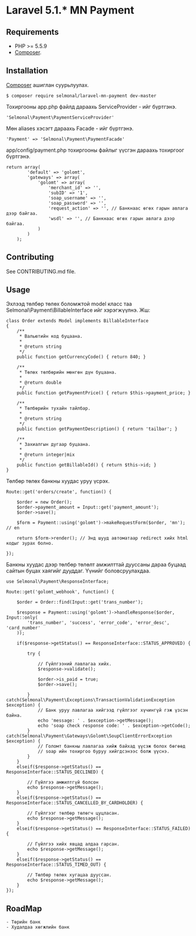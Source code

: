 Laravel 5.1.* MN Payment
===============

Requirements
------------

- PHP >= 5.5.9
- [Composer](http://getcomposer.org/).

Installation
---------------

[Composer](http://getcomposer.org/) ашиглан суурьлуулах.

    $ composer require selmonal/laravel-mn-payment dev-master

Тохиргооны app.php файлд дараахь ServiceProvider - ийг бүртгэнэ.

    'Selmonal\Payment\PaymentServiceProvider'

Мөн aliases хэсэгт дараахь Facade - ийг бүртгэнэ.

    'Payment' => 'Selmonal\Payment\PaymentFacade'

app/config/payment.php тохиргооны файлыг үүсгэн дараахь тохиргоог бүртгэнэ.

    return array(
            'default' => 'golomt',
            'gateways' => array(
                'golomt' => array(
                    'merchant_id' => '',
                    'subID' => '1',
                    'soap_username' => '',
                    'soap_password' => '',
                    'request_action' => '', // Банкнаас өгөх гарын авлага дээр байгаа.
                    'wsdl' => '', // Банкнаас өгөх гарын авлага дээр байгаа.
                )
            )
        );

Contributing
------------

See CONTRIBUTING.md file.

Usage
------------

Эхлээд төлбөр төлөх боломжтой model класс таа Selmonal\Payment\BillableInterface ийг хэрэгжүүлнэ. Жш:

    class Order extends Model implements BillableInterface
    {
        /**
         * Вальютийн код буцаана.
         *
         * @return string
         */
        public function getCurrencyCode() { return 840; }

        /**
         * Төлөх төлбөрийн мөнгөн дүн буцаана.
         *
         * @return double
         */
        public function getPaymentPrice() { return $this->payment_price; }

        /**
         * Төлбөрийн тухайн тайлбар.
         *
         * @return string
         */
        public function getPaymentDescription() { return 'tailbar'; }

        /**
         * Захиалгын дугаар буцаана.
         *
         * @return integer|mix
         */
        public function getBillableId() { return $this->id; }
    }

Төлбөр төлөх банкны хуудас уруу үсрэх.

    Route::get('orders/create', function() {

        $order = new Order();
        $order->payment_amount = Input::get('payment_amount');
        $order->save();

        $form = Payment::using('golomt')->makeRequestForm($order, 'mn'); // en

        return $form->render(); // Энд шууд автоматаар redirect хийх html кодыг зурах болно.

    });

Банкны хуудас дээр төлбөр төлөлт амжилттай дууссаны дараа буцаад сайтын буцах хаягийг дууддаг. Үүнийг боловсруулахдаа.

    use Selmonal\Payment\ResponseInterface;

    Route::get('golomt_webhook', function() {

        $order = Order::find(Input::get('trans_number');

        $response = Payment::using('golomt')->handleResponse($order, Input::only(
            'trans_number', 'success', 'error_code', 'error_desc', 'card_number'
        ));

        if($response->getStatus() == ResponseInterface::STATUS_APPROVED) {

            try {

                // Гүйлгээний лавлагаа хийх.
                $response->validate();

                $order->is_paid = true;
                $order->save();

            } catch(Selmonal\Payment\Exceptions\TransactionValidationException $exception) {
                // Банк уруу лавлагаа хийгээд гүйлгээг хүчингүй гэж үзсэн байна.
                echo 'message: ' . $exception->getMessage();
                echo 'soap check response code: ' . $exception->getCode();
            }  catch(Selmonal\Payment\Gateways\Golomt\SoupClientErrorException $exception) {
                // Голомт банкны лавлагаа хийж байхад үүсэж болох бөгөөд
                // soap ийн тохиргоо буруу хийгдсэнээс болж үүснэ.
            }
        }
        elseif($response->getStatus() == ResponseInterface::STATUS_DECLINED) {

            // Гүйлгээ амжилтгүй болсон
            echo $response->getMessage();
        }
        elseif($response->getStatus() == ResponseInterface::STATUS_CANCELLED_BY_CARDHOLDER) {

            // Гүйлгээг төлбөр төлөгч цуцласан.
            echo $response->getMessage();
        }
        elseif($response->getStatus() == ResponseInterface::STATUS_FAILED) {

            // Гүйлгээ хийх явцад алдаа гарсан.
            echo $response->getMessage();
        }
        elseif($response->getStatus() == ResponseInterface::STATUS_TIMED_OUT) {

            // Төлбөр төлөх хугацаа дууссан.
            echo $response->getMessage();
        }
    });

RoadMap
-------

    - Төрийн банк
    - Худалдаа хөгжлийн банк